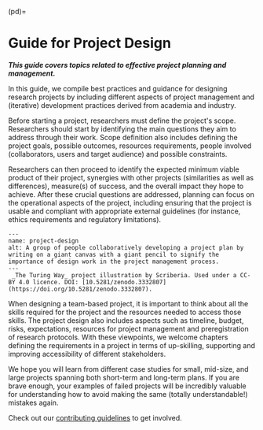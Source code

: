 (pd)=
# Guide for Project Design

***This guide covers topics related to effective project planning and management.***

In this guide, we compile best practices and guidance for designing research projects by including different aspects of project management and (iterative) development practices derived from academia and industry.

Before starting a project, researchers must define the project's scope. 
Researchers should start by identifying the main questions they aim to address through their work. Scope definition also includes defining the project goals, possible outcomes, resources requirements, people involved (collaborators, users and target audience) and possible constraints.

Researchers can then proceed to identify the expected minimum viable product of their project, synergies with other projects (similarities as well as differences), measure(s) of success, and the overall impact they hope to achieve.
After these crucial questions are addressed, planning can focus on the operational aspects of the project, including ensuring that the project is usable and compliant with appropriate external guidelines (for instance, ethics requirements and regulatory limitations). 

```{figure} ../figures/project-design.*
---
name: project-design
alt: A group of people collaboratively developing a project plan by writing on a giant canvas with a giant pencil to signify the importance of design work in the project management process. 
---
 _The Turing Way_ project illustration by Scriberia. Used under a CC-BY 4.0 licence. DOI: [10.5281/zenodo.3332807](https://doi.org/10.5281/zenodo.3332807).
```
When designing a team-based project, it is important to think about all the skills required for the project and the resources needed to access those skills.
The project design also includes aspects such as timeline, budget, risks, expectations, resources for project management and preregistration of research protocols.
With these viewpoints, we welcome chapters defining the requirements in a project in terms of up-skilling, supporting and improving accessibility of different stakeholders.

We hope you will learn from different case studies for small, mid-size, and large projects spanning both short-term and long-term plans.
If you are brave enough, your examples of failed projects will be incredibly valuable for understanding how to avoid making the same (totally understandable!) mistakes again.

Check out our [contributing guidelines](https://github.com/the-turing-way/the-turing-way/blob/main/CONTRIBUTING.md) to get involved.
